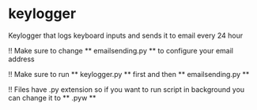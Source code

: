 # keylogger
Keylogger that logs keyboard inputs and sends it to email every 24 hour

!! Make sure to change ** emailsending.py ** to configure your email address

!! Make sure to run ** keylogger.py ** first and then ** emailsending.py **

!! Files have .py extension so if you want to run script in background you can change it to ** .pyw **
